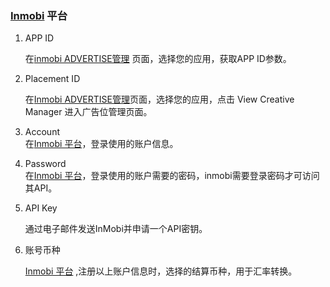 ###  [Inmobi](https://www.inmobi.com) 平台
  

1. APP ID

   在[inmobi ADVERTISE管理](https://www.inmobi.com) 页面，选择您的应用，获取APP ID参数。

2. Placement ID

   在[Inmobi ADVERTISE管理](https://www.inmobi.com)页面，选择您的应用，点击 View  Creative   Manager  进入广告位管理页面。

3. 	 Account   
 在[Inmobi 平台](https://www.inmobi.com)，登录使用的账户信息。

4. 	 Password     
在[Inmobi 平台](https://www.inmobi.com)，登录使用的账户需要的密码，inmobi需要登录密码才可访问其API。

5. API Key

    通过电子邮件发送InMobi并申请一个API密钥。

6. 账号币种

    [Inmobi 平台](https://www.inmobi.com) ,注册以上账户信息时，选择的结算币种，用于汇率转换。